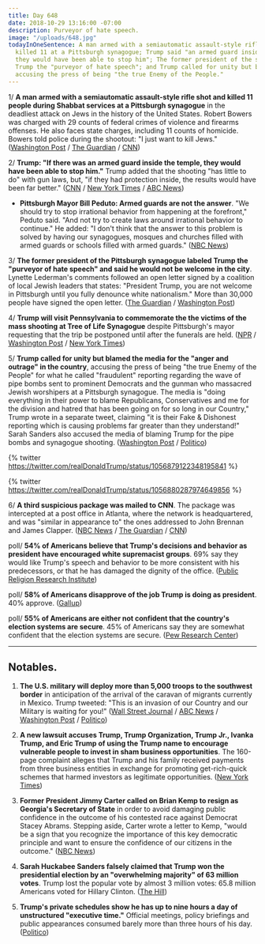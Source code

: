 ```yaml
---
title: Day 648
date: 2018-10-29 13:16:00 -07:00
description: Purveyor of hate speech.
image: "/uploads/648.jpg"
todayInOneSentence: A man armed with a semiautomatic assault-style rifle shot and
  killed 11 at a Pittsburgh synagogue; Trump said "an armed guard inside the temple,
  they would have been able to stop him"; The former president of the synagogue called
  Trump the "purveyor of hate speech"; and Trump called for unity but blamed the media,
  accusing the press of being "the true Enemy of the People."
---
```


1/ **A man armed with a semiautomatic assault-style rifle shot and killed 11 people during Shabbat services at a Pittsburgh synagogue** in the deadliest attack on Jews in the history of the United States. Robert Bowers was charged with 29 counts of federal crimes of violence and firearms offenses. He also faces state charges, including 11 counts of homicide. Bowers told police during the shootout: "I just want to kill Jews." ([Washington Post](https://www.washingtonpost.com/nation/2018/10/27/pittsburgh-police-responding-active-shooting-squirrel-hill-area/) / [The Guardian](https://www.theguardian.com/us-news/2018/oct/29/pittsburgh-shooting-suspect-robert-bowers-court) / [CNN](https://www.cnn.com/2018/10/28/us/pittsburgh-synagogue-shooting/index.html))

2/ **Trump: "If there was an armed guard inside the temple, they would have been able to stop him."** Trump added that the shooting "has little to do" with gun laws, but, "if they had protection inside, the results would have been far better." ([CNN](https://www.cnn.com/2018/10/27/politics/trump-jba-death-penalty-pittsburgh/index.html) / [New York Times](https://www.nytimes.com/2018/10/27/us/politics/trump-pittsburgh-synagogue-shooting.html) / [ABC News](https://abcnews.go.com/Politics/trump-calls-unity-whips-crowd-anti-media-chant/story?id=58782548))

* **Pittsburgh Mayor Bill Peduto: Armed guards are not the answer**. "We should try to stop irrational behavior from happening at the forefront," Peduto said. "And not try to create laws around irrational behavior to continue." He added: "I don't think that the answer to this problem is solved by having our synagogues, mosques and churches filled with armed guards or schools filled with armed guards." ([NBC News](https://www.nbcnews.com/politics/donald-trump/pittsburgh-mayor-trump-armed-guards-are-not-answer-n925341))

3/ **The former president of the Pittsburgh synagogue labeled Trump the "purveyor of hate speech" and said he would not be welcome in the city**. Lynette Lederman's comments followed an open letter signed by a coalition of local Jewish leaders that states: "President Trump, you are not welcome in Pittsburgh until you fully denounce white nationalism." More than 30,000 people have signed the open letter. ([The Guardian](https://www.theguardian.com/us-news/2018/oct/29/pittsburgh-shooting-trump-not-welcome) / [Washington Post](https://www.washingtonpost.com/nation/2018/10/29/he-is-not-welcome-here-thousands-support-pittsburgh-jewish-leaders-calling-trump-denounce-white-nationalism/))

4/ **Trump will visit Pennsylvania to commemorate the the victims of the mass shooting at Tree of Life Synagogue** despite Pittsburgh's mayor requesting that the trip be postponed until after the funerals are held. ([NPR](https://www.npr.org/2018/10/29/661845687/president-trump-to-visit-pittsburgh-after-deadly-synagogue-shooting) / [Washington Post](https://www.washingtonpost.com/politics/president-trump-first-lady-to-visit-pennsylvania-on-tuesday-to-commemorate-synagogue-mass-shooting-victims/2018/10/29/d7bb657e-db9a-11e8-b732-3c72cbf131f2_story.html) / [New York Times](https://www.nytimes.com/2018/10/29/us/politics/trump-pittsburgh-synagogue-shooting.html))

5/ **Trump called for unity but blamed the media for the "anger and outrage" in the country**, accusing the press of being "the true Enemy of the People" for what he called "fraudulent" reporting regarding the wave of pipe bombs sent to prominent Democrats and the gunman who massacred Jewish worshipers at a Pittsburgh synagogue. The media is "doing everything in their power to blame Republicans, Conservatives and me for the division and hatred that has been going on for so long in our Country," Trump wrote in a separate tweet, claiming "it is their Fake & Dishonest reporting which is causing problems far greater than they understand!" Sarah Sanders also accused the media of blaming Trump for the pipe bombs and synagogue shooting. ([Washington Post](https://www.washingtonpost.com/politics/trump-renews-attacks-on-media-as-the-true-enemy-of-the-people/2018/10/29/9ebc62ee-db60-11e8-85df-7a6b4d25cfbb_story.html) / [Politico](https://www.politico.com/story/2018/10/29/trump-slams-fraudulent-media-945103))

{% twitter https://twitter.com/realDonaldTrump/status/1056879122348195841 %}

{% twitter https://twitter.com/realDonaldTrump/status/1056880287974649856 %}

6/ **A third suspicious package was mailed to CNN**. The package was intercepted at a post office in Atlanta, where the network is headquartered, and was "similar in appearance to" the ones addressed to John Brennan and James Clapper. ([NBC News](https://www.nbcnews.com/news/us-news/new-suspicious-package-addressed-cnn-discovered-atlanta-mail-facility-n925636) / [The Guardian](https://www.theguardian.com/us-news/2018/oct/29/cnn-suspicious-package-intercepted-atlanta) / [CNN](https://www.cnn.com/2018/10/29/media/cnn-atlanta-suspicious-package/index.html))

poll/ **54% of Americans believe that Trump's decisions and behavior as president have encouraged white supremacist groups**. 69% say they would like Trump's speech and behavior to be more consistent with his predecessors, or that he has damaged the dignity of the office. ([Public Religion Research Institute](https://www.prri.org/research/partisan-polarization-dominates-trump-era-findings-from-the-2018-american-values-survey/))

poll/ **58% of Americans disapprove of the job Trump is doing as president**. 40% approve. ([Gallup](https://news.gallup.com/poll/203207/trump-job-approval-weekly.aspx))

poll/ **55% of Americans are either not confident that the country's election systems are secure**. 45% of Americans say they are somewhat confident that the election systems are secure. ([Pew Research Center](http://www.people-press.org/2018/10/29/election-security/))

---

## Notables.

1. **The U.S. military will deploy more than 5,000 troops to the southwest border** in anticipation of the arrival of the caravan of migrants currently in Mexico. Trump tweeted: "This is an invasion of our Country and our Military is waiting for you!" ([Wall Street Journal](https://www.wsj.com/articles/military-to-deploy-5-000-troops-to-southern-border-u-s-officials-say-1540820650) / [ABC News](https://abcnews.go.com/Politics/us-military-readying-send-5000-troops-border-officials/story?id=58830081) / [Washington Post](https://www.washingtonpost.com/world/national-security/white-house-prepares-large-troop-deployment-to-deter-migrant-caravan/2018/10/29/e13a360e-db84-11e8-b732-3c72cbf131f2_story.html) / [Politico](https://www.politico.com/story/2018/10/29/trump-military-caravan-migrants-945683))

2. **A new lawsuit accuses Trump, Trump Organization, Trump Jr., Ivanka Trump, and Eric Trump of using the Trump name to encourage vulnerable people to invest in sham business opportunities**. The 160-page complaint alleges that Trump and his family received payments from three business entities in exchange for promoting get-rich-quick schemes that harmed investors as legitimate opportunities. ([New York Times](https://www.nytimes.com/2018/10/29/nyregion/trump-acn-lawsuit.html))

3. **Former President Jimmy Carter called on Brian Kemp to resign as Georgia's Secretary of State** in order to avoid damaging public confidence in the outcome of his contested race against Democrat Stacey Abrams. Stepping aside, Carter wrote a letter to Kemp, "would be a sign that you recognize the importance of this key democratic principle and want to ensure the confidence of our citizens in the outcome." ([NBC News](https://www.nbcnews.com/politics/elections/jimmy-carter-calls-georgia-gop-candidate-resign-secretary-state-n925531))

4. **Sarah Huckabee Sanders falsely claimed that Trump won the presidential election by an "overwhelming majority" of 63 million votes**. Trump lost the popular vote by almost 3 million votes: 65.8 million Americans voted for Hillary Clinton. ([The Hill](https://thehill.com/homenews/administration/413692-sanders-says-trump-won-by-overwhelming-majority-of-63-million))

5. **Trump's private schedules show he has up to nine hours a day of unstructured "executive time."** Official meetings, policy briefings and public appearances consumed barely more than three hours of his day. ([Politico](https://www.politico.com/story/2018/10/29/trump-daily-schedule-executive-time-944996))